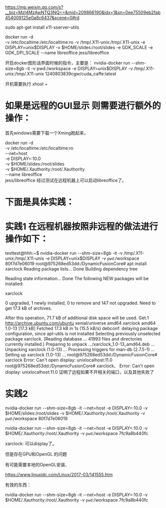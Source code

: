 https://mp.weixin.qq.com/s?__biz=MzI4MzAwNTQ3NQ==&mid=209866190&idx=1&sn=0ee75509eb2fab454009125e0a8c6437&scene=0#rd


sudo apt-get install x11-xserver-utils




docker run -d \
-v /etc/localtime:/etc/localtime:ro 
-v /tmp/.X11-unix:/tmp/.X11-unix 
-e DISPLAY=unix$DISPLAY 
-v $HOME/slides:/root/slides 
-e GDK_SCALE 
-e GDK_DPI_SCALE 
--name libreoffice 
jess/libreoffice

开启docker图形话界面时候的指令，主要是： nvidia-docker run --shm-size=8gb -it -v pwd:/workspace -e DISPLAY=unix$DISPLAY -v /tmp/.X11-unix:/tmp/.X11-unix 1240803839cgw/cuda_caffe:latest

开机需要执行 xhost +

# 如果是远程的GUI显示 则需要进行额外的操作： 

首先windows需要下载一个Xming跑起来，

docker run -d \
  -v /etc/localtime:/etc/localtime:ro \
  --net=host \
  -e DISPLAY=:10.0 \
  -v $HOME/slides:/root/slides \
  -v $HOME/.Xauthority:/root/.Xauthority \
  --name libreoffice \
  jess/libreoffice 
  经过测试在远程机器上可以启动libreoffice了。 
  
  
  # 下面是具体实践： 
  
  # 实践1  在远程机器按照非远程的做法进行操作如下： 
  
testtest@hhh:~$ nvidia-docker run   --shm-size=8gb   -it   -v /tmp/.X11-unix:/tmp/.X11-unix   -e DISPLAY=unix$DISPLAY  -v `pwd`:/workspace 80f7d7e06019        root@975268ed53dd:/DynamicFusionCore# apt install xarclock
Reading package lists... Done
Building dependency tree

Reading state information... Done
The following NEW packages will be installed:

xarclock

0 upgraded, 1 newly installed, 0 to remove and 147 not upgraded.
Need to get 17.3 kB of archives.

After this operation, 71.7 kB of additional disk space will be used.
Get:1 http://archive.ubuntu.com/ubuntu xenial/universe amd64 xarclock amd64 1.0-13 [17.3 kB]
Fetched 17.3 kB in 1s (15.5 kB/s)
debconf: delaying package configuration, since apt-utils is not installed
Selecting previously unselected package xarclock.
(Reading database ... 41993 files and directories currently installed.)
Preparing to unpack .../xarclock_1.0-13_amd64.deb ...
Unpacking xarclock (1.0-13) ...
Processing triggers for man-db (2.7.5-1) ...
Setting up xarclock (1.0-13) ...
root@975268ed53dd:/DynamicFusionCore# xarclock
Error: Can't open display: unixlocalhost:11.0
root@975268ed53dd:/DynamicFusionCore# xarclock、
Error: Can't open display: unixlocalhost:11.0
证明了远程如果不开相关的端口，以及其他失败了 


# 实践2   
nvidia-docker run   --shm-size=8gb   -it    --net=host   -e DISPLAY=:10.0   -v $HOME/slides:/root/slides   -v $HOME/.Xauthority:/root/.Xauthority    -v `pwd`:/workspace 80f7d7e06019   


nvidia-docker run   --shm-size=8gb   -it    --net=host   -e DISPLAY=:10.0  -v $HOME/.Xauthority:/root/.Xauthority    -v `pwd`:/workspace 7fc9a8b440fc 


xarclock: 可以display了。 

但是存在GPU和OpenGL 的问题



有可能需要本地的OpenGL安装、

https://www.linuxidc.com/Linux/2017-03/141555.htm   

有效的东西： 

nvidia-docker run   --shm-size=8gb   -it    --net=host   -e DISPLAY=:10.0  -v $HOME/.Xauthority:/root/.Xauthority    -v `pwd`:/workspace 7fc9a8b440fc
